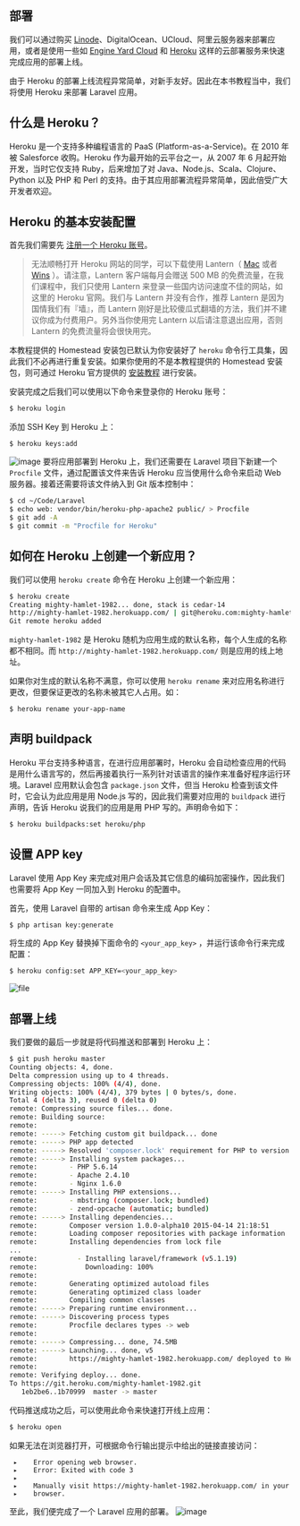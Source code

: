 ## 部署

我们可以通过购买 [Linode](https://www.linode.com/?r=3cfb2c09c29cf2b6e6c87cc1f71ffdc2f9ea5722
)、DigitalOcean、UCloud、阿里云服务器来部署应用，或者是使用一些如 [Engine Yard Cloud](http://engineyard.com/) 和 [Heroku](https://heroku.com) 这样的云部署服务来快速完成应用的部署上线。

由于 Heroku 的部署上线流程异常简单，对新手友好。因此在本书教程当中，我们将使用 Heroku 来部署 Laravel 应用。

## 什么是 Heroku？

Heroku 是一个支持多种编程语言的 PaaS (Platform-as-a-Service)。在 2010 年被 Salesforce 收购。Heroku 作为最开始的云平台之一，从 2007 年 6 月起开始开发，当时它仅支持 Ruby，后来增加了对 Java、Node.js、Scala、Clojure、Python 以及 PHP 和 Perl 的支持。由于其应用部署流程异常简单，因此倍受广大开发者欢迎。

## Heroku 的基本安装配置

首先我们需要先 [注册一个 Heroku 账号](http://signup.heroku.com/)。

> 无法顺畅打开 Heroku 网站的同学，可以下载使用 Lantern（ [Mac](https://pan.baidu.com/s/1slWENqH) 或者 [Wins](https://pan.baidu.com/s/1jH6o5sa#list/path=%2F) ）。请注意，Lantern 客户端每月会赠送 500 MB 的免费流量，在我们课程中，我们只使用 Lantern 来登录一些国内访问速度不佳的网站，如这里的 Heroku 官网。我们与 Lantern 并没有合作，推荐 Lantern 是因为国情我们有『墙』，而 Lantern 刚好是比较傻瓜式翻墙的方法，我们并不建议你成为付费用户。另外当你使用完 Lantern 以后请注意退出应用，否则 Lantern 的免费流量将会很快用完。

本教程提供的 Homestead 安装包已默认为你安装好了 `heroku` 命令行工具集，因此我们不必再进行重复安装。如果你使用的不是本教程提供的 Homestead 安装包，则可通过 Heroku 官方提供的 [安装教程](https://devcenter.heroku.com/articles/heroku-cli) 进行安装。

安装完成之后我们可以使用以下命令来登录你的 Heroku 账号：

```bash
$ heroku login
```

添加 SSH Key 到 Heroku 上：

```
$ heroku keys:add
```

![image](https://fsdhubcdn.phphub.org/uploads/images/201705/16/1/QIj2XArAX1.png)
要将应用部署到 Heroku 上，我们还需要在 Laravel 项目下新建一个 `Procfile` 文件，通过配置该文件来告诉 Heroku 应当使用什么命令来启动 Web 服务器。接着还需要将该文件纳入到 Git 版本控制中：

```bash
$ cd ~/Code/Laravel
$ echo web: vendor/bin/heroku-php-apache2 public/ > Procfile
$ git add -A
$ git commit -m "Procfile for Heroku"
```

## 如何在 Heroku 上创建一个新应用？

我们可以使用 `heroku create` 命令在 Heroku 上创建一个新应用：

```bash
$ heroku create
Creating mighty-hamlet-1982... done, stack is cedar-14
http://mighty-hamlet-1982.herokuapp.com/ | git@heroku.com:mighty-hamlet-1982.git
Git remote heroku added
```

`mighty-hamlet-1982` 是 Heroku 随机为应用生成的默认名称，每个人生成的名称都不相同。而 `http://mighty-hamlet-1982.herokuapp.com/` 则是应用的线上地址。

如果你对生成的默认名称不满意，你可以使用 `heroku rename` 来对应用名称进行更改，但要保证更改的名称未被其它人占用。如：

```bash
$ heroku rename your-app-name
```

## 声明 buildpack

Heroku 平台支持多种语言，在进行应用部署时，Heroku 会自动检查应用的代码是用什么语言写的，然后再接着执行一系列针对该语言的操作来准备好程序运行环境。Laravel 应用默认会包含 `package.json` 文件，但当 Heroku 检查到该文件时，它会认为此应用是用 Node.js 写的，因此我们需要对应用的 `buildpack` 进行声明，告诉 Heroku 说我们的应用是用 PHP 写的。声明命令如下：

```bash
$ heroku buildpacks:set heroku/php
```

## 设置 APP key

Laravel 使用 App Key 来完成对用户会话及其它信息的编码加密操作，因此我们也需要将 App Key 一同加入到 Heroku 的配置中。

首先，使用 Laravel 自带的 artisan 命令来生成 App Key：

```bash
$ php artisan key:generate
```

将生成的 App Key 替换掉下面命令的 `<your_app_key>` ，并运行该命令行来完成配置：

```bash
$ heroku config:set APP_KEY=<your_app_key>
```

![file](https://fsdhubcdn.phphub.org/uploads/images/201709/11/1/XqsflFsGe5.png)

## 部署上线

我们要做的最后一步就是将代码推送和部署到 Heroku 上：

```bash
$ git push heroku master
Counting objects: 4, done.
Delta compression using up to 4 threads.
Compressing objects: 100% (4/4), done.
Writing objects: 100% (4/4), 379 bytes | 0 bytes/s, done.
Total 4 (delta 3), reused 0 (delta 0)
remote: Compressing source files... done.
remote: Building source:
remote:
remote: -----> Fetching custom git buildpack... done
remote: -----> PHP app detected
remote: -----> Resolved 'composer.lock' requirement for PHP to version 5.6.14.
remote: -----> Installing system packages...
remote:        - PHP 5.6.14
remote:        - Apache 2.4.10
remote:        - Nginx 1.6.0
remote: -----> Installing PHP extensions...
remote:        - mbstring (composer.lock; bundled)
remote:        - zend-opcache (automatic; bundled)
remote: -----> Installing dependencies...
remote:        Composer version 1.0.0-alpha10 2015-04-14 21:18:51
remote:        Loading composer repositories with package information
remote:        Installing dependencies from lock file
...
remote:          - Installing laravel/framework (v5.1.19)
remote:            Downloading: 100%
remote:
remote:        Generating optimized autoload files
remote:        Generating optimized class loader
remote:        Compiling common classes
remote: -----> Preparing runtime environment...
remote: -----> Discovering process types
remote:        Procfile declares types -> web
remote:
remote: -----> Compressing... done, 74.5MB
remote: -----> Launching... done, v5
remote:        https://mighty-hamlet-1982.herokuapp.com/ deployed to Heroku
remote:
remote: Verifying deploy... done.
To https://git.heroku.com/mighty-hamlet-1982.git
   1eb2be6..1b70999  master -> master
```

代码推送成功之后，可以使用此命令来快速打开线上应用：

```bash
$ heroku open
```

如果无法在浏览器打开，可根据命令行输出提示中给出的链接直接访问：

```
 ▸    Error opening web browser.
 ▸    Error: Exited with code 3
 ▸
 ▸    Manually visit https://mighty-hamlet-1982.herokuapp.com/ in your
 ▸    browser.
```

至此，我们便完成了一个 Laravel 应用的部署。
![image](https://fsdhubcdn.phphub.org/uploads/images/201705/16/1/56lnHBkV1a.png)
